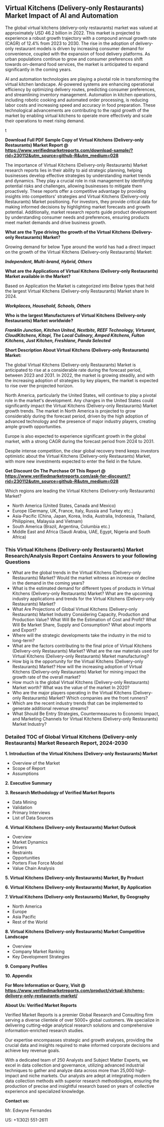 <h2>Virtual Kitchens (Delivery-only Restaurants) Market Impact of AI and Automation</h2><p>The global virtual kitchens (delivery-only restaurants) market was valued at approximately USD 46.2 billion in 2022. This market is projected to experience a robust growth trajectory with a compound annual growth rate (CAGR) of 12.4% from 2023 to 2030. The rise in the adoption of delivery-only restaurant models is driven by increasing consumer demand for convenience, coupled with the expansion of food delivery platforms. As urban populations continue to grow and consumer preferences shift towards on-demand food services, the market is anticipated to expand significantly in the coming years.</p><p>AI and automation technologies are playing a pivotal role in transforming the virtual kitchen landscape. AI-powered systems are enhancing operational efficiency by optimizing delivery routes, predicting consumer preferences, and streamlining inventory management. Automation in kitchen operations, including robotic cooking and automated order processing, is reducing labor costs and increasing speed and accuracy in food preparation. These technological advancements are contributing to the rapid growth of the market by enabling virtual kitchens to operate more effectively and scale their operations to meet rising demand.</p>t</p><p id="" class=""><strong>Download Full PDF Sample Copy of Virtual Kitchens (Delivery-only Restaurants) Market Report @ <a href="https://www.verifiedmarketreports.com/download-sample/?rid=230112&utm_source=github-R&utm_medium=028" target="_blank">https://www.verifiedmarketreports.com/download-sample/?rid=230112&utm_source=github-R&utm_medium=028</a></strong></p><p>The importance of&nbsp;Virtual Kitchens (Delivery-only Restaurants) Market research reports lies in their ability to aid strategic planning, helping businesses develop effective strategies by understanding market trends and dynamics. They play a crucial role in risk management by identifying potential risks and challenges, allowing businesses to mitigate them proactively. These reports offer a competitive advantage by providing insights into competitors' strategies and Virtual Kitchens (Delivery-only Restaurants) Market positioning. For investors, they provide critical data for making informed decisions by highlighting market forecasts and growth potential. Additionally, market research reports guide product development by understanding consumer needs and preferences, ensuring products meet market demands and drive business growth.</p><p><strong>What are the&nbsp;Type driving the growth of the Virtual Kitchens (Delivery-only Restaurants) Market?</strong></p><p id="" class="">Growing demand for below Type around the world has had a direct impact on the growth of the Virtual Kitchens (Delivery-only Restaurants) Market:</p><em><strong>Independent, Multi-brand, Hybrid, Others</strong></em></p><strong>What are the&nbsp;Applications&nbsp;of Virtual Kitchens (Delivery-only Restaurants) Market available in the Market?</strong></p><p id="" class="">Based on Application the Market is categorized into Below types that held the largest Virtual Kitchens (Delivery-only Restaurants) Market share In 2024.</p><em><strong>Workplaces, Household, Schools, Others</strong></em></p><strong>Who is the largest Manufacturers of Virtual Kitchens (Delivery-only Restaurants) Market worldwide?</strong></p><p><em><strong>Franklin Junction, Kitchen United, Nextbite, REEF Technology, Virturant, CloudKitchens, Kitopi, The Local Culinary, Amped Kitchens, Fulton Kitchens, Just Kitchen, Freshlane, Panda Selected</strong></em></p><p id="" class=""><strong>Short Description About Virtual Kitchens (Delivery-only Restaurants) Market:</strong></p><p>The global Virtual Kitchens (Delivery-only Restaurants) Market is anticipated to rise at a considerable rate during the forecast period, between 2023 and 2031. In 2022, the market is growing steadily, and with the increasing adoption of strategies by key players, the market is expected to rise over the projected horizon.</p><p>North America, particularly the United States, will continue to play a pivotal role in the market's development. Any changes in the United States could significantly impact the Virtual Kitchens (Delivery-only Restaurants) Market growth trends. The market in North America is projected to grow considerably during the forecast period, driven by the high adoption of advanced technology and the presence of major industry players, creating ample growth opportunities.</p><p>Europe is also expected to experience significant growth in the global market, with a strong CAGR during the forecast period from 2024 to 2031.</p><p>Despite intense competition, the clear global recovery trend keeps investors optimistic about the Virtual Kitchens (Delivery-only Restaurants) Market, with more new investments expected to enter the field in the future.</p><p id="" class=""><strong>Get Discount On The Purchase Of This Report @ <a href="https://www.verifiedmarketreports.com/ask-for-discount/?rid=230112&utm_source=github-R&utm_medium=028" target="_blank">https://www.verifiedmarketreports.com/ask-for-discount/?rid=230112&utm_source=github-R&utm_medium=028</a></strong></p>Which regions are leading the Virtual Kitchens (Delivery-only Restaurants) Market?</p><ul><li>North America (United States, Canada and Mexico)</li><li>Europe (Germany, UK, France, Italy, Russia and Turkey etc.)</li><li>Asia-Pacific (China, Japan, Korea, India, Australia, Indonesia, Thailand, Philippines, Malaysia and Vietnam)</li><li>South America (Brazil, Argentina, Columbia etc.)</li><li>Middle East and Africa (Saudi Arabia, UAE, Egypt, Nigeria and South Africa)</li></ul><h3 id="" class="">This Virtual Kitchens (Delivery-only Restaurants) Market Research/Analysis Report Contains Answers to your following Questions</h3><ul><li>What are the global trends in the Virtual Kitchens (Delivery-only Restaurants) Market? Would the market witness an increase or decline in the demand in the coming years?</li><li>What is the estimated demand for different types of products in Virtual Kitchens (Delivery-only Restaurants) Market? What are the upcoming industry applications and trends for the Virtual Kitchens (Delivery-only Restaurants) Market?</li><li>What Are Projections of Global Virtual Kitchens (Delivery-only Restaurants) Market Industry Considering Capacity, Production and Production Value? What Will Be the Estimation of Cost and Profit? What Will Be Market Share, Supply and Consumption? What about imports and Export?</li><li>Where will the strategic developments take the industry in the mid to long-term?</li><li>What are the factors contributing to the final price of Virtual Kitchens (Delivery-only Restaurants) Market? What are the raw materials used for Virtual Kitchens (Delivery-only Restaurants) Market manufacturing?</li><li>How big is the opportunity for the Virtual Kitchens (Delivery-only Restaurants) Market? How will the increasing adoption of Virtual Kitchens (Delivery-only Restaurants) Market for mining impact the growth rate of the overall market?</li><li>How much is the global Virtual Kitchens (Delivery-only Restaurants) Market worth? What was the value of the market In 2020?</li><li>Who are the major players operating in the Virtual Kitchens (Delivery-only Restaurants) Market? Which companies are the front runners?</li><li>Which are the recent industry trends that can be implemented to generate additional revenue streams?</li><li>What Should Be Entry Strategies, Countermeasures to Economic Impact, and Marketing Channels for Virtual Kitchens (Delivery-only Restaurants) Market Industry?</li></ul><h3 id="" class="">Detailed TOC of Global Virtual Kitchens (Delivery-only Restaurants) Market Research Report, 2024-2030</h3><p id="" class=""><strong>1. Introduction of the Virtual Kitchens (Delivery-only Restaurants) Market</strong></p><ul><li>Overview of the Market</li><li>Scope of Report</li><li>Assumptions</li></ul><p id="" class=""><strong>2. Executive Summary</strong></p><p id="" class=""><strong>3. Research Methodology of Verified Market Reports</strong></p><ul><li>Data Mining</li><li>Validation</li><li>Primary Interviews</li><li>List of Data Sources</li></ul><p id="" class=""><strong>4. Virtual Kitchens (Delivery-only Restaurants) Market Outlook</strong></p><ul><li>Overview</li><li>Market Dynamics</li><li>Drivers</li><li>Restraints</li><li>Opportunities</li><li>Porters Five Force Model</li><li>Value Chain Analysis</li></ul><p id="" class=""><strong>5. Virtual Kitchens (Delivery-only Restaurants) Market, By Product</strong></p><p id="" class=""><strong>6. Virtual Kitchens (Delivery-only Restaurants) Market, By Application</strong></p><p id="" class=""><strong>7. Virtual Kitchens (Delivery-only Restaurants) Market, By Geography</strong></p><ul><li>North America</li><li>Europe</li><li>Asia Pacific</li><li>Rest of the World</li></ul><p id="" class=""><strong>8. Virtual Kitchens (Delivery-only Restaurants) Market Competitive Landscape</strong></p><ul><li>Overview</li><li>Company Market Ranking</li><li>Key Development Strategies</li></ul><p id="" class=""><strong>9. Company Profiles</strong></p><p id="" class=""><strong>10. Appendix</strong></p><p id="" class=""><strong>For More Information or Query, Visit @ <a href="https://www.verifiedmarketreports.com/product/virtual-kitchens-delivery-only-restaurants-market/" target="_blank">https://www.verifiedmarketreports.com/product/virtual-kitchens-delivery-only-restaurants-market/</a></strong></p><p id="" class=""><strong>About Us: Verified Market Reports</strong></p><p id="" class="">Verified Market Reports is a premier Global Research and Consulting firm serving a diverse clientele of over 5000+ global customers. We specialize in delivering cutting-edge analytical research solutions and comprehensive information-enriched research studies.</p><p id="" class="">Our expertise encompasses strategic and growth analyses, providing the crucial data and insights required to make informed corporate decisions and achieve key revenue goals.</p><p id="" class="">With a dedicated team of 250 Analysts and Subject Matter Experts, we excel in data collection and governance, utilizing advanced industrial techniques to gather and analyze data across more than 25,000 high-impact and niche markets. Our analysts are adept at integrating modern data collection methods with superior research methodologies, ensuring the production of precise and insightful research based on years of collective experience and specialized knowledge.</p><p id="" class=""><strong>Contact us:</strong></p><p id="" class="">Mr. Edwyne Fernandes</p><p id="" class="">US: +1(302) 551-2611</p>